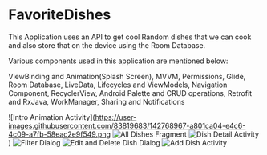 # FavoriteDishes

This Application uses an API to get cool Random dishes that we can cook and also store that on the device
using the Room Database.

Various components used in this application are mentioned below:

ViewBinding and Animation(Splash Screen),
MVVM,
Permissions,
Glide,
Room Database,
LiveData, Lifecycles and ViewModels,
Navigation Component,
RecyclerView,
Android Palette and CRUD operations,
Retrofit and RxJava,
WorkManager, Sharing and Notifications


![Intro Animation Activity](https://user-images.githubusercontent.com/83819683/142768967-a801ca04-e4c6-4c09-a7fb-58eac2e9f549.png
![All Dishes Fragment](https://user-images.githubusercontent.com/83819683/142768987-d487925e-5d90-49c9-8aef-b349f57577cf.png)
![Dish Detail Activity](https://user-images.githubusercontent.com/83819683/142768992-38b9dd33-6a85-453d-941a-a42b425a4655.png)
)
![Filter Dialog](https://user-images.githubusercontent.com/83819683/142768997-b4ecd392-5023-4e82-aa2a-c4e58e24f61e.png)
![Edit and Delete Dish Dialog](https://user-images.githubusercontent.com/83819683/142769012-cb6c04ae-9546-4488-9cdc-bde2c8cd18c3.png)
![Add Dish Activity](https://user-images.githubusercontent.com/83819683/142769019-880cba49-0e2f-4c4c-8c40-60b7367902c3.png)



